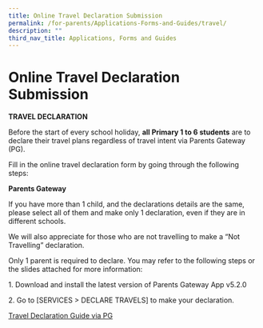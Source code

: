 ```yaml
---
title: Online Travel Declaration Submission
permalink: /for-parents/Applications-Forms-and-Guides/travel/
description: ""
third_nav_title: Applications, Forms and Guides
---
```

**Online Travel Declaration Submission**
========================================

**TRAVEL DECLARATION**  

Before the start of every school holiday, **all Primary 1 to 6 students** are to declare their travel plans regardless of travel intent via Parents Gateway (PG).

Fill in the online travel declaration form by going through the following steps:

**Parents Gateway**

If you have more than 1 child, and the declarations details are the same, please select all of them and make only 1 declaration, even if they are in different schools.

We will also appreciate for those who are not travelling to make a “Not Travelling” declaration.

Only 1 parent is required to declare. You may refer to the following steps or the slides attached for more information:

1\. Download and install the latest version of Parents Gateway App v5.2.0

2\. Go to \[SERVICES > DECLARE TRAVELS\] to make your declaration.

[Travel Declaration Guide via PG](https://go.gov.sg/prpstraveldeclaration)